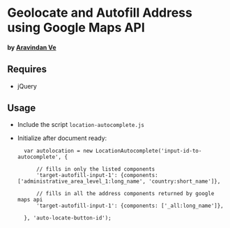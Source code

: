 # Geolocate and Autofill Address using Google Maps API

#### by [Aravindan Ve](http://github.com/aravindanve)

## Requires

* jQuery

## Usage

* Include the script `location-autocomplete.js` 

* Initialize after document ready:

        var autolocation = new LocationAutocomplete('input-id-to-autocomplete', {

            // fills in only the listed components
            'target-autofill-input-1': {components: ['administrative_area_level_1:long_name', 'country:short_name']},

            // fills in all the address components returned by google maps api
            'target-autofill-input-1': {components: ['_all:long_name']},

        }, 'auto-locate-button-id');
